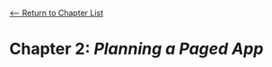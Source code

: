 [<-- Return to Chapter List](https://github.com/quinn-brittain/csc-416-apps/)
# Chapter 2: *Planning a Paged App*
